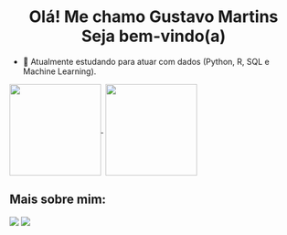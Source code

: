 <h1 align='center'>
  Olá! Me chamo Gustavo Martins
  <br/>
  Seja bem-vindo(a)
</h1>

- 🌱 Atualmente estudando para atuar com dados (Python, R, SQL e Machine Learning).

<div>  
<a href="https://github.com/Guhemar">
<img height="160em" align="center" src="https://github-readme-stats.vercel.app/api/top-langs/?username=Guhemar&layout=compact&theme=tokyonight&locale=pt-br&count_private=true" />
</a>&nbsp;<a href="https://github.com/Guhemar"><img height="160em" align="center" src="https://github-readme-stats.vercel.app/api?username=Guhemar&show_icons=true&theme=tokyonight&locale=pt-br&count_private=true&include_all_commits=true"/></a>
</div>

## Mais sobre mim:
<div> 
  <a href="https://www.linkedin.com/in/gustavomartins0923/" target="_blank"><img src="https://img.shields.io/badge/-LinkedIn-%230077B5?style=for-the-badge&logo=linkedin&logoColor=white" target="_blank"></a> 
  <a href = "mailto:gustavohemar@gmail.com"><img src="https://img.shields.io/badge/-Gmail-%23333?style=for-the-badge&logo=gmail&logoColor=white" target="_blank"></a>
</div>

